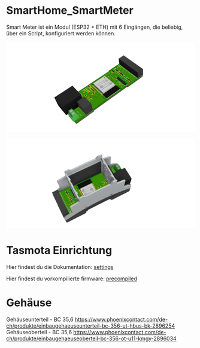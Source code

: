 # SmartHome_SmartMeter
Smart Meter ist ein Modul (ESP32 + ETH) mit 6 Eingängen, die beliebig, über ein Script, konfiguriert werden können.

![ASB](pict/SmartHome_3D_Leiterplatte.png)


![ASB](pict/SmartMeter_3D_Modul_mit_Gehause.png)

# Tasmota Einrichtung

Hier findest du die Dokumentation: [settings](/document/Tasmota_Einrichtung.md)

Hier findest du vorkompilierte firmware: [precompiled](/firmware_precompiled)

# Gehäuse

Gehäuseunterteil - BC 35,6 https://www.phoenixcontact.com/de-ch/produkte/einbaugehaeuseunterteil-bc-356-ut-hbus-bk-2896254
Gehäuseoberteil - BC 35,6 https://www.phoenixcontact.com/de-ch/produkte/einbaugehaeuseoberteil-bc-356-ot-u11-kmgy-2896034
